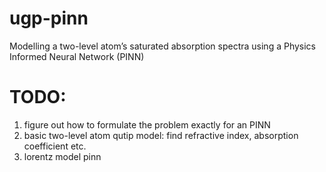# ugp-pinn
 Modelling a two-level atom’s saturated absorption spectra using a Physics Informed Neural Network (PINN)


# TODO:
1. figure out how to formulate the problem exactly for an PINN
2. basic two-level atom qutip model: find refractive index, absorption coefficient etc.
3. lorentz model pinn